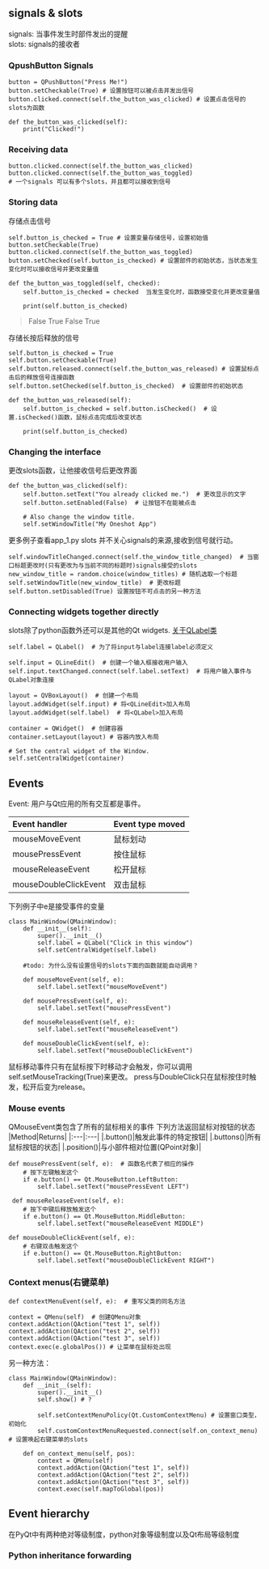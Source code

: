 ## signals & slots
signals: 当事件发生时部件发出的提醒  
slots: signals的接收者
### QpushButton Signals
    button = QPushButton("Press Me!")
    button.setCheckable(True) # 设置按钮可以被点击并发出信号
    button.clicked.connect(self.the_button_was_clicked) # 设置点击信号的slots为函数

    def the_button_was_clicked(self):
        print("Clicked!")

### Receiving data
    button.clicked.connect(self.the_button_was_clicked)
    button.clicked.connect(self.the_button_was_toggled)
    # 一个signals 可以有多个slots，并且都可以接收到信号
### Storing data
存储点击信号

    self.button_is_checked = True # 设置变量存储信号，设置初始值
    button.setCheckable(True)  
    button.clicked.connect(self.the_button_was_toggled) 
    button.setChecked(self.button_is_checked) # 设置部件的初始状态，当状态发生变化时可以接收信号并更改变量值

    def the_button_was_toggled(self, checked):
        self.button_is_checked = checked  当发生变化时，函数接受变化并更改变量值

        print(self.button_is_checked)
> False
  True
  False
  True

存储长按后释放的信号

    self.button_is_checked = True
    self.button.setCheckable(True)  
    self.button.released.connect(self.the_button_was_released) # 设置鼠标点击后的释放信号连接函数
    self.button.setChecked(self.button_is_checked)  # 设置部件的初始状态

    def the_button_was_released(self):
        self.button_is_checked = self.button.isChecked()  # 设置.isChecked()函数，鼠标点击完成后改变状态

        print(self.button_is_checked)

### Changing the interface
更改slots函数，让他接收信号后更改界面

    def the_button_was_clicked(self):
        self.button.setText("You already clicked me.")  # 更改显示的文字
        self.button.setEnabled(False)  # 让按钮不在能被点击

        # Also change the window title.
        self.setWindowTitle("My Oneshot App")
更多例子查看app_1.py
slots 并不关心signals的来源,接收到信号就行动。

    self.windowTitleChanged.connect(self.the_window_title_changed)  # 当窗口标题更改时(只有更改为与当前不同的标题时)signals接受的slots
    new_window_title = random.choice(window_titles) # 随机选取一个标题
    self.setWindowTitle(new_window_title)  # 更改标题
    self.button.setDisabled(True) 设置按钮不可点击的另一种方法

### Connecting widgets together directly
slots除了python函数外还可以是其他的Qt widgets.
[关于QLabel类](https://doc.qt.io/qt-5/qlabel.html#public-slots[QLabel])

    self.label = QLabel()  # 为了将input与label连接label必须定义

    self.input = QLineEdit()  # 创建一个输入框接收用户输入
    self.input.textChanged.connect(self.label.setText)  # 将用户输入事件与QLabel对象连接

    layout = QVBoxLayout()  # 创建一个布局
    layout.addWidget(self.input) # 将<QLineEdit>加入布局
    layout.addWidget(self.label)  # 将<QLabel>加入布局

    container = QWidget()  # 创建容器
    container.setLayout(layout) # 容器内放入布局

    # Set the central widget of the Window.
    self.setCentralWidget(container)
## Events
Event: 用户与Qt应用的所有交互都是事件。

|Event handler|Event type moved|
|:---|:---|
|mouseMoveEvent|鼠标划动|
|mousePressEvent|按住鼠标|
|mouseReleaseEvent|松开鼠标|
|mouseDoubleClickEvent|双击鼠标|

下列例子中e是接受事件的变量

    class MainWindow(QMainWindow):
        def __init__(self):
            super().__init__()
            self.label = QLabel("Click in this window")
            self.setCentralWidget(self.label)
        
        #todo: 为什么没有设置信号的slots下面的函数就能自动调用？

        def mouseMoveEvent(self, e):
            self.label.setText("mouseMoveEvent")

        def mousePressEvent(self, e):
            self.label.setText("mousePressEvent")

        def mouseReleaseEvent(self, e):
            self.label.setText("mouseReleaseEvent")

        def mouseDoubleClickEvent(self, e):
            self.label.setText("mouseDoubleClickEvent")

鼠标移动事件只有在鼠标按下时移动才会触发，你可以调用self.setMouseTracking(True)来更改。
press与DoubleClick只在鼠标按住时触发，松开后变为release。
### Mouse events
QMouseEvent类包含了所有的鼠标相关的事件
下列方法返回鼠标对按钮的状态
|Method|Returns|
|:---|:---|
|.button()|触发此事件的特定按钮|
|.buttons()|所有鼠标按钮的状态|
|.position()|与小部件相对位置(QPoint对象)|

    def mousePressEvent(self, e):  # 函数名代表了相应的操作
        # 按下左键触发这个
        if e.button() == Qt.MouseButton.LeftButton:
            self.label.setText("mousePressEvent LEFT")

     def mouseReleaseEvent(self, e):
        # 按下中键后释放触发这个
        if e.button() == Qt.MouseButton.MiddleButton:
            self.label.setText("mouseReleaseEvent MIDDLE")

    def mouseDoubleClickEvent(self, e):
        # 右键双击触发这个
        if e.button() == Qt.MouseButton.RightButton:
            self.label.setText("mouseDoubleClickEvent RIGHT")
### Context menus(右键菜单)
    def contextMenuEvent(self, e):  # 重写父类的同名方法

    context = QMenu(self)  # 创建QMenu对象
    context.addAction(QAction("test 1", self))
    context.addAction(QAction("test 2", self))
    context.addAction(QAction("test 3", self))
    context.exec(e.globalPos()) # 让菜单在鼠标处出现
另一种方法：

    class MainWindow(QMainWindow):
        def __init__(self):
            super().__init__()
            self.show() # ?

            self.setContextMenuPolicy(Qt.CustomContextMenu) # 设置窗口类型，初始化
            self.customContextMenuRequested.connect(self.on_context_menu) # 设置唤起右键菜单的slots

        def on_context_menu(self, pos): 
            context = QMenu(self)
            context.addAction(QAction("test 1", self))
            context.addAction(QAction("test 2", self))
            context.addAction(QAction("test 3", self))
            context.exec(self.mapToGlobal(pos))
## Event hierarchy
在PyQt中有两种绝对等级制度，python对象等级制度以及Qt布局等级制度
### Python inheritance forwarding
